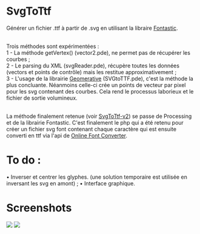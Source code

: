 SvgToTtf
========

Générer un fichier .ttf à partir de .svg en utilisant la libraire <a href="http://code.andreaskoller.com/libraries/fontastic/" target="_blank">Fontastic</a>.<br/><br/>

Trois méthodes sont expérimentées : <br/>
1 - La méthode getVertex() (vector2.pde), ne permet pas de récupérer les courbes ;<br/>
2 - Le parsing du XML (svgReader.pde), récupère toutes les données (vectors et points de contrôle) mais les restitue   approximativement ;<br/>
3 - L'usage de la librairie <a href="http://www.ricardmarxer.com/geomerative/" target="_blank">Geomerative</a> (SVGtoTTF.pde), c'est la méthode la plus concluante. Néanmoins celle-ci crée un points de vecteur par pixel pour les svg contenant des courbes. Cela rend le processus laborieux et le fichier de sortie volumineux.<br/><br/>



La méthode finalement retenue (voir <a href="https://github.com/EtienneOz/SvgToTtf/tree/master/SVGtoTTF-v2" target="_blank">SvgToTtf-v2</a>) se passe de Processing et de la librairie Fontastic. C'est finalement le php qui a été retenu pour créer un fichier svg font contenant chaque caractère qui est ensuite converti en ttf via l'api de <a href="http://onlinefontconverter.com/" target="_blank">Online Font Converter</a>.

  
To do :
=======
• Inverser et centrer les glyphes. (une solution temporaire est utilisée en inversant les svg en amont) ;
• Interface graphique.


Screenshots
===========

<img src="https://github.com/EtienneOz/SvgToTtf/blob/master/SVGtoTTF-v2/fontes/backlight-screenshot.png?raw=true"/>
<img src="https://github.com/EtienneOz/SvgToTtf/blob/master/SVGtoTTF-v2/fontes/beta-screenshot.png?raw=true"/>
